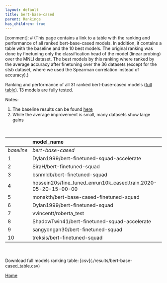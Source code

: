 ```yaml
---
layout: default
title: bert-base-cased
parent: Rankings
has_children: true
---
```

[comment]: # (This page contains a link to a table with the ranking and performance of all ranked bert-base-cased models. In addition, it contains a table with the baseline and the 10 best models. The original ranking was done by finetuning only the classification head of the model (linear probing) over the MNLI dataset.  The best models  by this ranking where ranked by the average accuracy after finetuning over the 36 datasets (except for the stsb dataset, where we used the Spearman correlation instead of accuracy).)

Ranking and performance of all 31 ranked bert-base-cased models ([full table](./results/bert-base-cased_table.csv)).  13 models are fully tested.

Notes:
1. The baseline results can be found [here](bert-base-cased_pretrain_scores_table)
1. While the average improvement is small, many datasets show large gains
<br>


|            | model_name                                                     | avg     | mnli_lp   | 20_newsgroup   | ag_news   | amazon_reviews_multi   | anli    | boolq   | cb      | cola    | copa    | dbpedia   | esnli   | financial_phrasebank   | imdb    | isear   | mnli    | mrpc    | multirc   | poem_sentiment   | qnli    | qqp     | rotten_tomatoes   | rte     | sst2    | sst_5bins   | stsb    | trec_coarse   | trec_fine   | tweet_ev_emoji   | tweet_ev_emotion   | tweet_ev_hate   | tweet_ev_irony   | tweet_ev_offensive   | tweet_ev_sentiment   | wic     | wnli    | wsc     | yahoo_answers   |
|:-----------|:---------------------------------------------------------------|:--------|:----------|:---------------|:----------|:-----------------------|:--------|:--------|:--------|:--------|:--------|:----------|:--------|:-----------------------|:--------|:--------|:--------|:--------|:----------|:-----------------|:--------|:--------|:------------------|:--------|:--------|:------------|:--------|:--------------|:------------|:-----------------|:-------------------|:----------------|:-----------------|:---------------------|:---------------------|:--------|:--------|:--------|:----------------|
| *baseline* | *bert-base-cased*                                              | *72.43* | *nan*     | *81.74*        | *89.06*   | *65.71*                | *46.57* | *68.27* | *63.48* | *81.85* | *52.15* | *78.77*   | *89.64* | *68.36*                | *91.15* | *68.39* | *83.39* | *82.93* | *60.47*   | *67.69*          | *90.00* | *89.95* | *84.55*           | *62.64* | *91.49* | *51.41*     | *84.52* | *96.63*       | *72.98*     | *44.24*          | *78.84*            | *52.78*         | *65.20*          | *84.25*              | *68.23*              | *64.78* | *52.32* | *61.92* | *71.03*         |
| 1          | Dylan1999/bert-finetuned-squad-accelerate                      | 74.07   | 56.27     | 81.70          | 89.13     | 66.04                  | 46.94   | 71.04   | 75.00   | 80.06   | 55.00   | 79.57     | 89.63   | 80.00                  | 91.04   | 69.82   | 83.27   | 86.27   | 59.28     | 73.08            | 91.01   | 88.91   | 84.80             | 67.87   | 91.97   | 50.05       | 86.03   | 96.40         | 82.60       | 44.21            | 79.38              | 54.34           | 68.24            | 84.19                | 66.78                | 63.48   | 54.93   | 63.46   | 70.93           |
| 2          | SiraH/bert-finetuned-squad                                     | 73.92   | 55.23     | 81.48          | 89.07     | 65.88                  | 46.94   | 70.12   | 69.64   | 79.77   | 60.00   | 79.00     | 89.74   | 81.00                  | 90.70   | 69.88   | 83.11   | 87.25   | 57.12     | 74.04            | 91.03   | 89.52   | 85.18             | 67.87   | 91.51   | 51.09       | 86.35   | 96.80         | 80.60       | 44.27            | 77.41              | 54.14           | 67.60            | 83.49                | 67.05                | 62.54   | 56.34   | 63.46   | 70.20           |
| 3          | bsnmldb/bert-finetuned-squad                                   | 73.65   | 54.73     | 81.35          | 89.03     | 65.58                  | 47.00   | 71.10   | 73.21   | 81.78   | 55.00   | 78.67     | 89.75   | 73.20                  | 90.92   | 68.51   | 83.02   | 86.52   | 57.69     | 74.04            | 91.32   | 90.08   | 84.71             | 67.15   | 92.55   | 51.76       | 86.12   | 96.80         | 79.40       | 44.30            | 79.10              | 55.02           | 68.37            | 83.26                | 68.61                | 64.58   | 56.34   | 54.81   | 70.60           |
| 4          | hossein20s/fine_tuned_enrun10k_cased.train.2020-05-20-15-00-00 | 73.22   | 52.75     | 82.30          | 89.47     | 66.06                  | 46.62   | 70.34   | 66.07   | 82.65   | 55.00   | 79.63     | 90.16   | 83.40                  | 91.15   | 69.56   | 83.35   | 85.78   | 59.96     | 71.15            | 88.89   | 90.45   | 83.96             | 61.37   | 91.51   | 51.31       | 84.73   | 96.60         | 79.20       | 44.76            | 80.01              | 54.07           | 63.78            | 83.72                | 67.72                | 64.58   | 42.25   | 63.46   | 70.90           |
| 5          | monakth/bert-base-cased-finetuned-squad                        | 73.17   | 55.39     | 81.53          | 88.53     | 76.30                  | 46.59   | 71.83   | 73.21   | 81.59   | 55.00   | 79.57     | 46.59   | 44.13                  | 84.80   | 69.04   | 90.99   | 86.27   | 59.78     | 90.90            | 66.79   | 89.18   | 51.58             | 56.34   | 65.98   | 92.43       | 86.33   | 97.00         | 78.40       | 79.03            | 51.92              | 69.90           | 84.65            | 68.28                | 83.19                | 62.85   | 89.87   | 63.46   | 70.40           |
| 6          | Dylan1999/bert-finetuned-squad                                 | 73.13   | 54.10     | 82.14          | 88.53     | 65.82                  | 46.19   | 71.04   | 71.43   | 80.63   | 54.00   | 77.53     | 46.19   | 75.90                  | 91.26   | 69.56   | 83.26   | 85.54   | 57.20     | 66.35            | 91.07   | 90.06   | 84.43             | 67.51   | 92.55   | 51.27       | 85.60   | 96.40         | 78.80       | 43.93            | 79.52              | 52.96           | 66.07            | 83.72                | 68.71                | 63.79   | 89.63   | 63.46   | 70.77           |
| 7          | vvincentt/roberta_test                                         | 73.06   | 54.43     | 80.62          | 89.07     | 66.08                  | 46.06   | 70.86   | 71.43   | 81.88   | 55.00   | 79.27     | 46.06   | 80.90                  | 90.88   | 69.69   | 91.34   | 84.80   | 57.49     | 76.92            | 68.59   | 89.95   | 84.80             | 54.93   | 91.74   | 51.00       | 85.72   | 97.00         | 79.80       | 44.81            | 80.37              | 52.79           | 68.49            | 84.19                | 68.80                | 65.20   | 89.66   | 63.46   | 70.60           |
| 8          | ShadowTwin41/bert-finetuned-squad-accelerate                   | 72.80   | 53.90     | 81.15          | 88.90     | 65.88                  | 46.00   | 70.34   | 73.21   | 80.92   | 56.00   | 77.43     | 46.00   | 80.40                  | 91.11   | 69.23   | 91.38   | 84.56   | 59.16     | 71.15            | 65.34   | 89.81   | 84.24             | 56.34   | 92.09   | 50.59       | 85.57   | 96.80         | 81.40       | 44.05            | 52.12              | 66.33           | 84.88            | 68.06                | 83.18                | 63.79   | 89.81   | 63.46   | 70.03           |
| 9          | sangyongan30/bert-finetuned-squad                              | 72.41   | 55.35     | 81.44          | 88.73     | 77.60                  | 47.19   | 72.02   | 71.43   | 81.30   | 55.00   | 78.93     | 47.19   | 43.89                  | 84.43   | 69.49   | 90.90   | 84.31   | 60.73     | 66.35            | 66.06   | 90.42   | 50.95             | 53.52   | 66.08   | 92.89       | 86.29   | 97.40         | 78.40       | 77.97            | 51.75              | 68.62           | 85.81            | 68.98                | 83.40                | 63.32   | 89.42   | 63.46   | 71.13           |
| 10         | treksis/bert-finetuned-squad                                   | 72.15   | 55.23     | 79.40          | 69.04     | 79.80                  | 46.00   | 66.07   | 55.00   | 79.67   | 61.12   | 80.78     | 46.00   | 44.26                  | 85.08   | 70.93   | 91.32   | 83.09   | 64.26     | 90.94            | 65.70   | 86.30   | 49.95             | 56.34   | 66.10   | 91.74       | 71.25   | 66.35         | 96.60       | 80.01            | 52.36              | 67.98           | 84.07            | 67.16                | 82.87                | 63.46   | 89.74   | 89.13   | 77.47           |


<br>
<br>
Download full models ranking table: [csv](./results/bert-base-cased_table.csv)

[Home](Home)